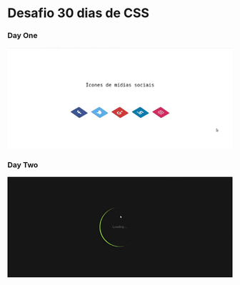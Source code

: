 # Desafio 30 dias de CSS

### Day One
![social networking icons](images/day-one.gif)

### Day Two
![loading](images/day-two.gif)
